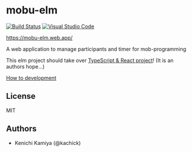 # mobu-elm

[![Build Status](https://github.com/kachick/mobu-elm/actions/workflows/test.yml/badge.svg?branch=main)](https://github.com/kachick/mobu-elm/actions/workflows/test.yml/?branch=main)
[![Visual Studio Code](https://img.shields.io/badge/Visual%20Studio%20Code-0078d7.svg?style=for-the-badge&logo=visual-studio-code&logoColor=white)](https://github.dev/kachick/mobu-elm)

https://mobu-elm.web.app/

A web application to manage participants and timer for mob-programming

This elm project should take over [TypeScript & React project](https://github.com/mobu-of-the-world/mobu)! (It is an authors hope...)

[How to development](CONTRIBUTING.md)

## License

MIT

## Authors

- Kenichi Kamiya (@kachick)
